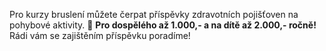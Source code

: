 Pro kurzy bruslení můžete čerpat příspěvky zdravotních pojišťoven na pohybové aktivity. 
📌 **Pro dospělého až 1.000,- a na dítě až 2.000,- ročně!**
Rádi vám se zajištěním příspěvku poradíme!
